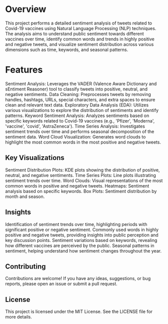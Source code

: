 # Overview
This project performs a detailed sentiment analysis of tweets related to Covid-19 vaccines using Natural Language Processing (NLP) techniques. The analysis aims to understand public sentiment towards different vaccines over time, identify common words and trends in highly positive and negative tweets, and visualize sentiment distribution across various dimensions such as time, keywords, and seasonal patterns.

# Features
Sentiment Analysis: Leverages the VADER (Valence Aware Dictionary and sEntiment Reasoner) tool to classify tweets into positive, neutral, and negative sentiments.
Data Cleaning: Preprocesses tweets by removing handles, hashtags, URLs, special characters, and extra spaces to ensure clean and relevant text data.
Exploratory Data Analysis (EDA): Utilizes various visualizations to explore the distribution of sentiments and identify patterns.
Keyword Sentiment Analysis: Analyzes sentiments based on specific keywords related to Covid-19 vaccines (e.g., 'Pfizer', 'Moderna', 'vaccine', 'covid', 'AstraZeneca').
Time Series Analysis: Investigates sentiment trends over time and performs seasonal decomposition of the sentiment data.
Word Cloud Visualization: Generates word clouds to highlight the most common words in the most positive and negative tweets.



## Key Visualizations
Sentiment Distribution Plots: KDE plots showing the distribution of positive, neutral, and negative sentiments.
Time Series Plots: Line plots illustrating sentiment trends over time.
Word Clouds: Visual representations of the most common words in positive and negative tweets.
Heatmaps: Sentiment analysis based on specific keywords.
Box Plots: Sentiment distribution by month and season.


## Insights
Identification of sentiment trends over time, highlighting periods with significant positive or negative sentiment.
Commonly used words in highly positive and negative tweets, providing insights into public perception and key discussion points.
Sentiment variations based on keywords, revealing how different vaccines are perceived by the public.
Seasonal patterns in sentiment, helping understand how sentiment changes throughout the year.

## Contributing
Contributions are welcome! If you have any ideas, suggestions, or bug reports, please open an issue or submit a pull request.

## License
This project is licensed under the MIT License. See the LICENSE file for more details.

